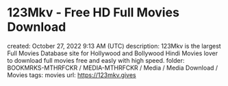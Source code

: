# 123Mkv - Free HD Full Movies Download

created: October 27, 2022 9:13 AM (UTC)
description: 123Mkv is the largest Full Movies Database site for Hollywood and Bollywood Hindi Movies lover to download full movies free and easly with high speed.
folder: BOOKMRKS-MTHRFCKR / MEDIA-MTHRFCKR / Media / Media Download / Movies
tags: movies
url: https://123mkv.gives